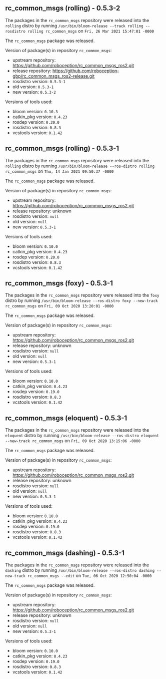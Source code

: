 ## rc_common_msgs (rolling) - 0.5.3-2

The packages in the `rc_common_msgs` repository were released into the `rolling` distro by running `/usr/bin/bloom-release --track rolling --rosdistro rolling rc_common_msgs` on `Fri, 26 Mar 2021 15:47:01 -0000`

The `rc_common_msgs` package was released.

Version of package(s) in repository `rc_common_msgs`:

- upstream repository: https://github.com/roboception/rc_common_msgs_ros2.git
- release repository: https://github.com/roboception-gbp/rc_common_msgs_ros2-release.git
- rosdistro version: `0.5.3-1`
- old version: `0.5.3-1`
- new version: `0.5.3-2`

Versions of tools used:

- bloom version: `0.10.3`
- catkin_pkg version: `0.4.23`
- rosdep version: `0.20.0`
- rosdistro version: `0.8.3`
- vcstools version: `0.1.42`


## rc_common_msgs (rolling) - 0.5.3-1

The packages in the `rc_common_msgs` repository were released into the `rolling` distro by running `/usr/bin/bloom-release --ros-distro rolling rc_common_msgs` on `Thu, 14 Jan 2021 09:50:37 -0000`

The `rc_common_msgs` package was released.

Version of package(s) in repository `rc_common_msgs`:

- upstream repository: https://github.com/roboception/rc_common_msgs_ros2.git
- release repository: unknown
- rosdistro version: `null`
- old version: `null`
- new version: `0.5.3-1`

Versions of tools used:

- bloom version: `0.10.0`
- catkin_pkg version: `0.4.23`
- rosdep version: `0.20.0`
- rosdistro version: `0.8.3`
- vcstools version: `0.1.42`


## rc_common_msgs (foxy) - 0.5.3-1

The packages in the `rc_common_msgs` repository were released into the `foxy` distro by running `/usr/bin/bloom-release --ros-distro foxy --new-track rc_common_msgs` on `Fri, 09 Oct 2020 13:20:01 -0000`

The `rc_common_msgs` package was released.

Version of package(s) in repository `rc_common_msgs`:

- upstream repository: https://github.com/roboception/rc_common_msgs_ros2.git
- release repository: unknown
- rosdistro version: `null`
- old version: `null`
- new version: `0.5.3-1`

Versions of tools used:

- bloom version: `0.10.0`
- catkin_pkg version: `0.4.23`
- rosdep version: `0.19.0`
- rosdistro version: `0.8.3`
- vcstools version: `0.1.42`


## rc_common_msgs (eloquent) - 0.5.3-1

The packages in the `rc_common_msgs` repository were released into the `eloquent` distro by running `/usr/bin/bloom-release --ros-distro eloquent --new-track rc_common_msgs` on `Fri, 09 Oct 2020 13:15:06 -0000`

The `rc_common_msgs` package was released.

Version of package(s) in repository `rc_common_msgs`:

- upstream repository: https://github.com/roboception/rc_common_msgs_ros2.git
- release repository: unknown
- rosdistro version: `null`
- old version: `null`
- new version: `0.5.3-1`

Versions of tools used:

- bloom version: `0.10.0`
- catkin_pkg version: `0.4.23`
- rosdep version: `0.19.0`
- rosdistro version: `0.8.3`
- vcstools version: `0.1.42`


## rc_common_msgs (dashing) - 0.5.3-1

The packages in the `rc_common_msgs` repository were released into the `dashing` distro by running `/usr/bin/bloom-release --ros-distro dashing --new-track rc_common_msgs --edit` on `Tue, 06 Oct 2020 12:50:04 -0000`

The `rc_common_msgs` package was released.

Version of package(s) in repository `rc_common_msgs`:

- upstream repository: https://github.com/roboception/rc_common_msgs_ros2.git
- release repository: unknown
- rosdistro version: `null`
- old version: `null`
- new version: `0.5.3-1`

Versions of tools used:

- bloom version: `0.10.0`
- catkin_pkg version: `0.4.23`
- rosdep version: `0.19.0`
- rosdistro version: `0.8.3`
- vcstools version: `0.1.42`


